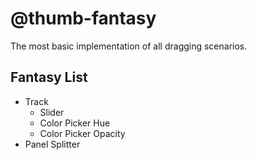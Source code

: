 # @thumb-fantasy

The most basic implementation of all dragging scenarios.

## Fantasy List

- Track
  - Slider
  - Color Picker Hue
  - Color Picker Opacity
- Panel Splitter
